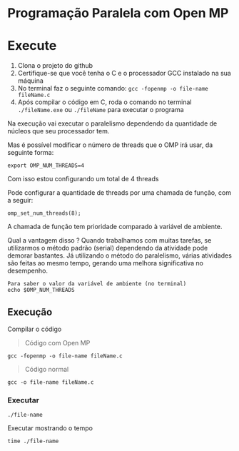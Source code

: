 # Programação Paralela com Open MP

# Execute
<ol>
    <li>Clona o projeto do github</li>
    <li>Certifique-se que você tenha o C e o processador GCC instalado na sua máquina</li>
    <li>No terminal faz o seguinte comando: <code>gcc -fopenmp -o file-name fileName.c</code></li>
    <li>Após compilar o código em C, roda o comando no terminal <code>./fileName.exe</code> ou <code>./fileName</code> para executar o programa</li>
</ol>

Na execução vai executar o paralelismo dependendo da quantidade de núcleos que seu processador tem.

Mas é possível modificar o número de threads que o OMP irá usar, da seguinte forma:
```
export OMP_NUM_THREADS=4
```
Com isso estou configurando um total de 4 threads

Pode configurar a quantidade de threads por uma chamada de função, com a seguir:
```
omp_set_num_threads(8);
```
A chamada de função tem prioridade comparado à variável de ambiente.

Qual a vantagem disso ?
Quando trabalhamos com muitas tarefas, se utilizarmos o método padrão (serial) dependendo da atividade pode demorar bastantes.
Já utilizando o método do paralelismo, várias atividades são feitas ao mesmo tempo, gerando uma melhora significativa no desempenho.

```
Para saber o valor da variável de ambiente (no terminal)
echo $OMP_NUM_THREADS
```
## Execução

Compilar o código

> Código com Open MP
```
gcc -fopenmp -o file-name fileName.c
```

> Código normal
```
gcc -o file-name fileName.c
```

### Executar
```
./file-name
```

Executar mostrando o tempo
```
time ./file-name
```